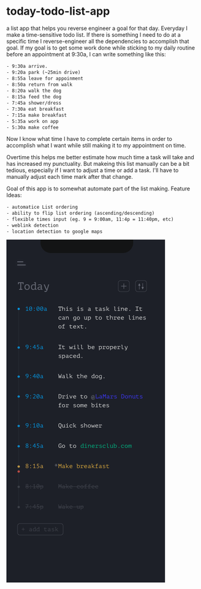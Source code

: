 # today-todo-list-app
a list app that helps you reverse engineer a goal for that day.
Everyday I make a time-sensitive todo list.
If there is something I need to do at a specific time I reverse-engineer all the dependencies to accomplish that goal.
If my goal is to get some work done while sticking to my daily routine before an appointment at 9:30a, I can write something like this: 

    - 9:30a arrive.
    - 9:20a park (~25min drive)
    - 8:55a leave for appoinment
    - 8:50a return from walk
    - 8:20a walk the dog
    - 8:15a feed the dog
    - 7:45a shower/dress
    - 7:30a eat breakfast
    - 7:15a make breakfast
    - 5:35a work on app
    - 5:30a make coffee
  
Now I know what time I have to complete certain items in order to accomplish what I want while still making it to my appointment on time. 
  
Overtime this helps me better estimate how much time a task will take and has increased my punctuality. 
But makeing this list manually can be a bit tedious, especially if I want to adjust a time or add a task. I'll have to manually adjust each time mark after that change. 

Goal of this app is to somewhat automate part of the list making.
  Feature Ideas:
  
    - automatice List ordering
    - ability to flip list ordering (ascending/descending)
    - flexible times input (eg. 9 = 9:00am, 11:4p = 11:40pm, etc)
    - weblink detection
    - location detection to google maps

![](Design/exportSmall.png)
